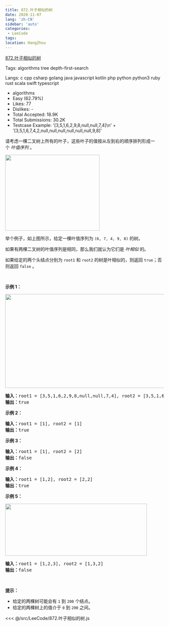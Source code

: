 ```yaml
---
title: 872.叶子相似的树
date: 2020-11-07
lang: 'zh-CN'
sidebar: 'auto'
categories:
 - LeeCode
tags: 
location: HangZhou
---
```


[872.叶子相似的树](https://leetcode-cn.com/problems/leaf-similar-trees/description/)

Tags: algorithms tree depth-first-search

Langs: c cpp csharp golang java javascript kotlin php python python3 ruby rust scala swift typescript

- algorithms
- Easy (62.79%)
- Likes: 77
- Dislikes: -
- Total Accepted: 18.9K
- Total Submissions: 30.2K
- Testcase Example: '[3,5,1,6,2,9,8,null,null,7,4]\n' +
  '[3,5,1,6,7,4,2,null,null,null,null,null,null,9,8]'

<p>请考虑一棵二叉树上所有的叶子，这些叶子的值按从左到右的顺序排列形成一个&nbsp;<em>叶值序列</em> 。</p>

<p><img alt="" src="https://s3-lc-upload.s3.amazonaws.com/uploads/2018/07/16/tree.png" style="height: 240px; width: 300px;"></p>

<p>举个例子，如上图所示，给定一棵叶值序列为&nbsp;<code>(6, 7, 4, 9, 8)</code>&nbsp;的树。</p>

<p>如果有两棵二叉树的叶值序列是相同，那么我们就认为它们是&nbsp;<em>叶相似&nbsp;</em>的。</p>

<p>如果给定的两个头结点分别为&nbsp;<code>root1</code> 和&nbsp;<code>root2</code>&nbsp;的树是叶相似的，则返回&nbsp;<code>true</code>；否则返回 <code>false</code> 。</p>

<p>&nbsp;</p>

<p><strong>示例 1：</strong></p>

<p><img alt="" src="https://assets.leetcode.com/uploads/2020/09/03/leaf-similar-1.jpg" style="height: 297px; width: 750px;"></p>

<pre><strong>输入：</strong>root1 = [3,5,1,6,2,9,8,null,null,7,4], root2 = [3,5,1,6,7,4,2,null,null,null,null,null,null,9,8]
<strong>输出：</strong>true
</pre>

<p><strong>示例 2：</strong></p>

<pre><strong>输入：</strong>root1 = [1], root2 = [1]
<strong>输出：</strong>true
</pre>

<p><strong>示例 3：</strong></p>

<pre><strong>输入：</strong>root1 = [1], root2 = [2]
<strong>输出：</strong>false
</pre>

<p><strong>示例 4：</strong></p>

<pre><strong>输入：</strong>root1 = [1,2], root2 = [2,2]
<strong>输出：</strong>true
</pre>

<p><strong>示例 5：</strong></p>

<p><img alt="" src="https://assets.leetcode.com/uploads/2020/09/03/leaf-similar-2.jpg" style="height: 165px; width: 450px;"></p>

<pre><strong>输入：</strong>root1 = [1,2,3], root2 = [1,3,2]
<strong>输出：</strong>false
</pre>

<p>&nbsp;</p>

<p><strong>提示：</strong></p>

<ul>
	<li>给定的两棵树可能会有&nbsp;<code>1</code>&nbsp;到 <code>200</code>&nbsp;个结点。</li>
	<li>给定的两棵树上的值介于 <code>0</code> 到 <code>200</code> 之间。</li>
</ul>

<<< @/src/LeeCode/872.叶子相似的树.js
